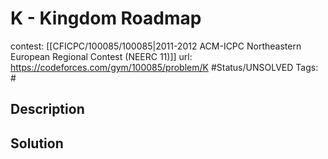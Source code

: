 # K - Kingdom Roadmap

contest: [[CFICPC/100085/100085|2011-2012 ACM-ICPC Northeastern European Regional Contest (NEERC 11)]]
url: https://codeforces.com/gym/100085/problem/K
#Status/UNSOLVED
Tags: #

## Description

## Solution

